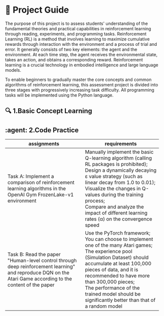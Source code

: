 # :rocket: Project Guide

The purpose of this project is to assess students' understanding of the fundamental theories and practical capabilities in reinforcement learning through reading, experiments, and programming tasks. Reinforcement Learning (RL) is a method that involves learning to maximize cumulative rewards through interaction with the environment and a process of trial and error. It generally consists of two key elements: the agent and the environment. At each time step, the agent receives the environmental state, takes an action, and obtains a corresponding reward. Reinforcement learning is a crucial technology in embodied intelligence and large language models.

To enable beginners to gradually master the core concepts and common algorithms of reinforcement learning, this assessment project is divided into three stages with progressively increasing task difficulty. All programming tasks will be implemented using the Python language.

## :mag: 1.Basic Concept Learning

## :agent: 2.Code Practice

| assignments | requirements |
| ----------- | ------------ |
|Task A: Implement a comparison of reinforcement learning algorithms in the OpenAI Gym FrozenLake-v1 environment| Manually implement the basic Q-learning algorithm (calling RL packages is prohibited); <br> Design a dynamically decaying ε value strategy (such as linear decay from 1.0 to 0.01); <br> Visualize the changes in Q-values during the training process; <br> Compare and analyze the impact of different learning rates (α) on the convergence speed |
|Task B: Read the paper "Human-level control through deep reinforcement learning" and reproduce DQN on the Atari Game according to the content of the paper | Use the PyTorch framework; You can choose to implement one of the many Atari games; <br> The experience pool (Simulation Dataset) should accumulate at least 100,000 pieces of data, and it is recommended to have more than 300,000 pieces; <br> The performance of the trained model should be significantly better than that of a random model |
